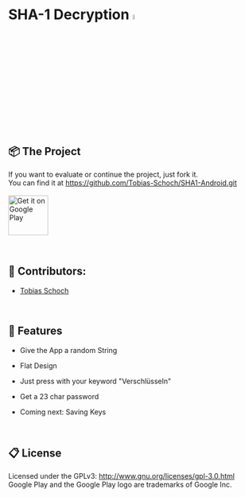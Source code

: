 # 
<h1 align="left">
   SHA-1 Decryption <img src='https://lh3.googleusercontent.com/z-HvUa8-mSuG4780jgD3vy5xyw8l2Bq4ITKjIUUVjOj6fbMNFnvf389nnp0Ozllo-VY=s180-rw' height="5%" width="5%">
</h1>
<br>

## 📦 The Project

If you want to evaluate or continue the project, just fork it.
<br> 
You can find it at https://github.com/Tobias-Schoch/SHA1-Android.git
<br><br><a href='https://play.google.com/store/apps/details?id=com.sha1.tobiasschoch.sha1&hl=de ' target="_blank" ><img alt='Get it on Google Play' src='https://play.google.com/intl/en_us/badges/images/generic/en_badge_web_generic.png' height='80px'/></a>

<br> 

## 🐧 Contributors:

* [Tobias Schoch](https://github.com/tobias-schoch)

<br>

## 💾 Features

- Give the App a random String 
- Flat Design
- Just press with your keyword "Verschlüsseln" 
- Get a 23 char password

- Coming next: Saving Keys

<br>

## 📋 License

Licensed under the GPLv3: http://www.gnu.org/licenses/gpl-3.0.html
Google Play and the Google Play logo are trademarks of Google Inc.
